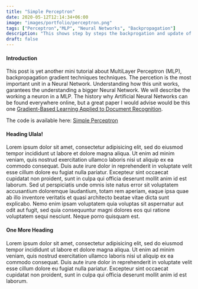 ```yaml
---
title: "Simple Perceptron"
date: 2020-05-12T12:14:34+06:00
image: "images/portfolio/perceptron.png"
tags: ["Perceptron","MLP", "Neural Networks", "Backpropagation"]
description: "This shows step by steps the backprogation and update of the gradient."
draft: false
---
```


#### Introduction

This post is yet another mini tutorial about MultiLayer Perceptron (MLP), backpropagation gradient techniques techniques. The percetion is the most important unit in a Neural Network. Understanding how this unit works, garantees the understanding a bigger Neural Network. We will describe the working a neuron in a MLP. The history why Artificial Neural Networks can be found everywhere online, but a great paper I would advise would be this one [Gradient-Based Learning Applied to Document Recognition](http://yann.lecun.com/exdb/publis/pdf/lecun-01a.pdf). 

The code is available here: [Simple Perceptron](https://github.com/juliennyambal/perceptron_analytics)


#### Heading Ulala!

Lorem ipsum dolor sit amet, consectetur adipisicing elit, sed do eiusmod tempor incididunt ut labore et
dolore magna aliqua. Ut enim ad minim veniam, quis nostrud exercitation ullamco laboris nisi ut aliquip ex
ea commodo consequat. Duis aute irure dolor in reprehenderit in voluptate velit esse cillum dolore eu fugiat
nulla pariatur. Excepteur sint occaecat cupidatat non proident, sunt in culpa qui officia deserunt mollit
anim id est laborum. Sed ut perspiciatis unde omnis iste natus error sit voluptatem accusantium doloremque
laudantium, totam rem aperiam, eaque ipsa quae ab illo inventore veritatis et quasi architecto beatae vitae
dicta sunt explicabo. Nemo enim ipsam voluptatem quia voluptas sit aspernatur aut odit aut fugit, sed quia
consequuntur magni dolores eos qui ratione voluptatem sequi nesciunt. Neque porro quisquam est.


#### One More Heading

Lorem ipsum dolor sit amet, consectetur adipisicing elit, sed do eiusmod tempor incididunt ut labore
et dolore magna aliqua. Ut enim ad minim veniam, quis nostrud exercitation ullamco laboris nisi ut aliquip
ex ea commodo consequat. Duis aute irure dolor in reprehenderit in voluptate velit esse cillum dolore eu
fugiat nulla pariatur. Excepteur sint occaecat cupidatat non proident, sunt in culpa qui officia deserunt
mollit anim id est laborum.